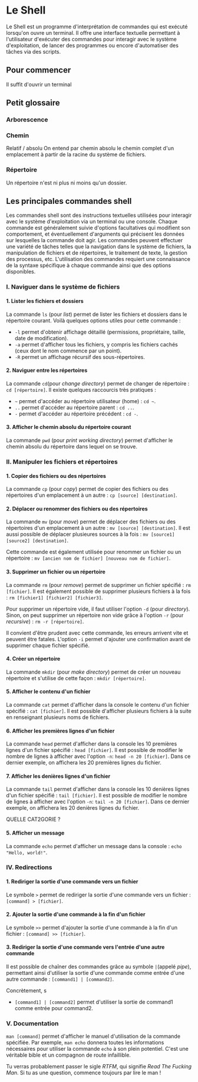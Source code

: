 # Le Shell

Le Shell est un programme d'interprétation de commandes qui est exécuté lorsqu'on ouvre un terminal. Il offre une interface textuelle permettant à l'utilisateur d'exécuter des commandes pour interagir avec le système d'exploitation, de lancer des programmes ou encore d'automatiser des tâches via des scripts. 


## Pour commencer

Il suffit d'ouvrir un terminal


## Petit glossaire

### Arborescence

### Chemin
Relatif / absolu
On entend par chemin absolu le chemin complet d'un emplacement à partir de la racine du système de fichiers. 

### Répertoire
Un répertoire n'est ni plus ni moins qu'un dossier.


## Les principales commandes shell

Les commandes shell sont des instructions textuelles utilisées pour interagir avec le système d'exploitation via un terminal ou une console. Chaque commande est généralement suivie d'options facultatives qui modifient son comportement, et éventuellement d'arguments qui précisent les données sur lesquelles la commande doit agir. Les commandes peuvent effectuer une variété de tâches telles que la navigation dans le système de fichiers, la manipulation de fichiers et de répertoires, le traitement de texte, la gestion des processus, etc. L'utilisation des commandes requiert une connaissance de la syntaxe spécifique à chaque commande ainsi que des options disponibles.

### I. Naviguer dans le système de fichiers

#### 1. Lister les fichiers et dossiers

La commande `ls` (pour *list*) permet de lister les fichiers et dossiers dans le répertoire courant. Voilà quelques options utiles pour cette commande : 
* `-l` permet d'obtenir affichage détaillé (permissions, propriétaire, taille, date de modification).
* `-a` permet d'afficher tous les fichiers, y compris les fichiers cachés (ceux dont le nom commence par un point).
* `-R` permet un affichage récursif des sous-répertoires.

#### 2. Naviguer entre les répertoires

La commande `cd`(pour *change directory*) permet de changer de répertoire : `cd [répertoire]`. Il existe quelques raccourcis très pratiques :
* `~` permet d'accéder au répertoire utilisateur (home) : `cd ~`.
* `..` permet d'accéder au répertoire parent : `cd ..`.
* `-` permet d'accéder au répertoire précédent : `cd -`.

#### 3. Afficher le chemin absolu du répertoire courant

La commande `pwd` (pour *print working directory*) permet d'afficher le chemin absolu du répertoire dans lequel on se trouve.

### II. Manipuler les fichiers et répertoires

#### 1. Copier des fichiers ou des répertoires

La commande `cp` (pour *copy*) permet de copier des fichiers ou des répertoires d'un emplacement à un autre : `cp [source] [destination]`.

#### 2. Déplacer ou renommer des fichiers ou des répertoires

La commande `mv` (pour *move*) permet de déplacer des fichiers ou des répertoires d'un emplacement à un autre : `mv [source] [destination]`. Il est aussi possible de déplacer plusieures sources à la fois : `mv [source1] [source2] [destination]`.

Cette commande est également utilisée pour renommer un fichier ou un répertoire : `mv [ancien nom de fichier] [nouveau nom de fichier]`.

#### 3. Supprimer un fichier ou un répertoire

La commande `rm` (pour *remove*) permet de supprimer un fichier spécifié : `rm [fichier]`. Il est également possible de supprimer plusieurs fichiers à la fois : `rm [fichier1] [fichier2] [fichier3]`.

Pour supprimer un répertoire vide, il faut utiliser l'option `-d` (pour *directory*). Sinon, on peut supprimer un répertoire non vide grâce à l'option `-r` (pour *recursive*) : `rm -r [répertoire]`. 

Il convient d'être prudent avec cette commande, les erreurs arrivent vite et peuvent être fatales. L'option `-i` permet d'ajouter une confirmation avant de supprimer chaque fichier spécifié. 

#### 4. Créer un répertoire

La commande `mkdir` (pour *make directory*) permet de créer un nouveau répertoire et s'utilise de cette façon : `mkdir [répertoire]`.

#### 5. Afficher le contenu d'un fichier

La commande `cat` permet d'afficher dans la console le contenu d'un fichier spécifié : `cat [fichier]`. Il est possible d'afficher plusieurs fichiers à la suite en renseignant plusieurs noms de fichiers.

#### 6. Afficher les premières lignes d'un fichier

La commande `head` permet d'afficher dans la console les 10 premières lignes d'un fichier spécifié : `head [fichier]`. Il est possible de modifier le nombre de lignes à afficher avec l'option `-n`: `head -n 20 [fichier]`. Dans ce dernier exemple, on affichera les 20 premières lignes du fichier. 

#### 7. Afficher les denières lignes d'un fichier

La commande `tail` permet d'afficher dans la console les 10 denières lignes d'un fichier spécifié : `tail [fichier]`. Il est possible de modifier le nombre de lignes à afficher avec l'option `-n`: `tail -n 20 [fichier]`. Dans ce dernier exemple, on affichera les 20 denières lignes du fichier. 







QUELLE CAT2GORIE ?
#### 5. Afficher un message
La commande `echo` permet d'afficher un message dans la console : `echo "Hello, world!"`.



### IV. Redirections

#### 1. Rediriger la sortie d'une commande vers un fichier

Le symbole `>` permet de rediriger la sortie d'une commande vers un fichier : `[command] > [fichier]`.

#### 2. Ajouter la sortie d'une commande à la fin d'un fichier

Le symbole `>>` permet d'ajouter la sortie d'une commande à la fin d'un fichier : `[command] >> [fichier]`.

#### 3. Rediriger la sortie d'une commande vers l'entrée d'une autre commande

Il est possible de chaîner des commandes grâce au symbole `|`(appelé *pipe*), permettant ainsi d'utiliser la sortie d'une commande comme entrée d'une autre commande : `[command1] | [command2]`.

Concrètement, s
* `[command1] | [command2]` permet d'utiliser la sortie de command1 comme entrée pour command2.


### V. Documentation

`man [command]` permet d'afficher le manuel d'utilisation de la commande spécifiée. Par exemple, `man echo` donnera toutes les informations nécessaires pour utiliser la commande `echo` à son plein potentiel. C'est une véritable bible et un compagnon de route infaillible. 

Tu verras probablement passer le sigle *RTFM*, qui signifie *Read The Fucking Man*. Si tu as une question, commence toujours par lire le man !
